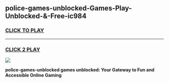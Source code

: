 
## police-games-unblocked-Games-Play-Unblocked-&-Free-ic984
<h3>
<a href="https://premium76.site?title=police-games-unblocked&ref=24A">CLICK TO PLAY</a></h3>
<hr>

<h3>
<a href="https://premium76.site?title=police-games-unblocked&ref=24A">CLICK 2 PLAY</a>
  
</h3>

<a href="https://premium76.site?title=police-games-unblocked&ref=24A"><img src="https://clearcache.store/games.png"></a>


**police-games-unblocked games unblocked: Your Gateway to Fun and Accessible Online Gaming**
